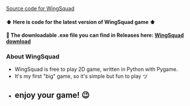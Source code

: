 <p align="centre">
 
  [Source code for WingSquad](https://github.com/VeselyMatej/WingSquad/blob/main/main.py)

  
</p>

#### ⬆️ Here is code for the **latest version** of WingSquad game ⬆️
#### 💾 The downloadable .exe file you can find in Releases **here**: [WingSquad download](https://github.com/VeselyMatej/WingSquad/releases)

### About WingSquad
- WingSquad is free to play 2D game, written in Python with Pygame.
- It's my first "big" game, so it's simple but fun to play ツ
- ## enjoy your game! 😉
